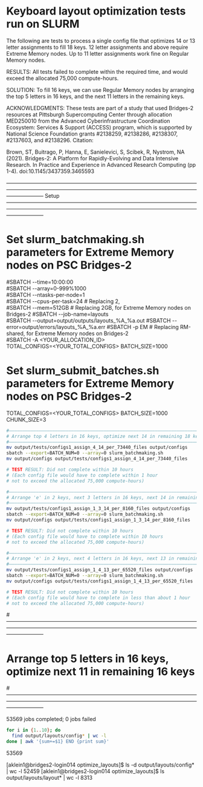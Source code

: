 # Keyboard layout optimization tests run on SLURM
The following are tests to process a single config file 
that optimizes 14 or 13 letter assignments to fill 18 keys.
12 letter assignments and above require Extreme Memory nodes.
Up to 11 letter assignments work fine on Regular Memory nodes.

RESULTS: 
All tests failed to complete within the required time,
and would exceed the allocated 75,000 compute-hours.

SOLUTION:
To fill 16 keys, we can use Regular Memory nodes by arranging the top 5
letters in 16 keys, and the next 11 letters in the remaining keys.

ACKNOWLEDGMENTS:
These tests are part of a study that used Bridges-2 resources 
at Pittsburgh Supercomputing Center through allocation MED250010 
from the Advanced Cyberinfrastructure Coordination Ecosystem: 
Services & Support (ACCESS) program, which is supported by 
National Science Foundation grants #2138259, #2138286, #2138307, 
#2137603, and #2138296. Citation:

  Brown, ST, Buitrago, P, Hanna, E, Sanielevici, S, Scibek, R, 
  Nystrom, NA (2021). Bridges-2: A Platform for Rapidly-Evolving 
  and Data Intensive Research. In Practice and Experience in 
  Advanced Research Computing (pp 1-4). doi:10.1145/3437359.3465593

———————————————————————————————————————————————————————————————————————————————
Setup
———————————————————————————————————————————————————————————————————————————————
# Set slurm_batchmaking.sh parameters for Extreme Memory nodes on PSC Bridges-2
#SBATCH --time=10:00:00       
#SBATCH --array=0-999%1000       
#SBATCH --ntasks-per-node=1   
#SBATCH --cpus-per-task=24    # Replacing 2,      
#SBATCH --mem=512GB           # Replacing 2GB, for Extreme Memory nodes on Bridges-2
#SBATCH --job-name=layouts     
#SBATCH --output=output/outputs/layouts_%A_%a.out
#SBATCH --error=output/errors/layouts_%A_%a.err
#SBATCH -p EM                 # Replacing RM-shared, for Extreme Memory nodes on Bridges-2   
#SBATCH -A <YOUR_ALLOCATION_ID>   
TOTAL_CONFIGS=<YOUR_TOTAL_CONFIGS> 
BATCH_SIZE=1000       

# Set slurm_submit_batches.sh parameters for Extreme Memory nodes on PSC Bridges-2
TOTAL_CONFIGS=<YOUR_TOTAL_CONFIGS>
BATCH_SIZE=1000                   
CHUNK_SIZE=3                        

```bash
#———————————————————————————————————————————————————————————————————————————————
# Arrange top 4 letters in 16 keys, optimize next 14 in remaining 18 keys
#———————————————————————————————————————————————————————————————————————————————
mv output/tests/configs1_assign_4_14_per_73440_files output/configs
sbatch --export=BATCH_NUM=0 --array=0 slurm_batchmaking.sh
mv output/configs output/tests/configs1_assign_4_14_per_73440_files

# TEST RESULT: Did not complete within 10 hours
# (Each config file would have to complete within 1 hour 
# not to exceed the allocated 75,000 compute-hours)

#———————————————————————————————————————————————————————————————————————————————
# Arrange 'e' in 2 keys, next 3 letters in 16 keys, next 14 in remaining 18 keys
#———————————————————————————————————————————————————————————————————————————————
mv output/tests/configs1_assign_1_3_14_per_8160_files output/configs
sbatch --export=BATCH_NUM=0 --array=0 slurm_batchmaking.sh
mv output/configs output/tests/configs1_assign_1_3_14_per_8160_files

# TEST RESULT: Did not complete within 10 hours
# (Each config file would have to complete within 10 hours 
# not to exceed the allocated 75,000 compute-hours)

#———————————————————————————————————————————————————————————————————————————————
# Arrange 'e' in 2 keys, next 4 letters in 16 keys, next 13 in remaining 18 keys
#———————————————————————————————————————————————————————————————————————————————
mv output/tests/configs1_assign_1_4_13_per_65520_files output/configs
sbatch --export=BATCH_NUM=0 --array=0 slurm_batchmaking.sh
mv output/configs output/tests/configs1_assign_1_4_13_per_65520_files

# TEST RESULT: Did not complete within 10 hours
# (Each config file would have to complete in less than about 1 hour 
# not to exceed the allocated 75,000 compute-hours)
```

#———————————————————————————————————————————————————————————————————————————————
# Arrange top 5 letters in 16 keys, optimize next 11 in remaining 16 keys
#———————————————————————————————————————————————————————————————————————————————

53569 jobs completed; 0 jobs failed

  ```bash
  for i in {1..10}; do 
    find output/layouts/config* | wc -l
  done | awk '{sum+=$1} END {print sum}'
  ```
  53569

  [aklein1@bridges2-login014 optimize_layouts]$ ls -d output/layouts/config* | wc -l
52459
[aklein1@bridges2-login014 optimize_layouts]$ ls output/layouts/layout* | wc -l
8313
